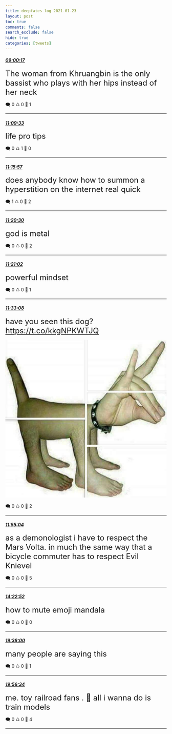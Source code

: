 ```yaml
---
title: deepfates log 2021-01-23
layout: post
toc: true
comments: false
search_exclude: false
hide: true
categories: [tweets]
---
```



#### <a href = "https://twitter.com/deepfates/status/1353009667346100224">*09:00:17*</a>

<font size="5">The woman from Khruangbin is the only bassist who plays with her hips instead of her neck</font>



🗨️ 0 ♺ 0 🤍  1   

---
    
#### <a href = "https://twitter.com/deepfates/status/1353042201064796160">*11:09:33*</a>

<font size="5">life pro tips</font>



🗨️ 0 ♺ 1 🤍  0   

---
    
#### <a href = "https://twitter.com/deepfates/status/1353043811367178240">*11:15:57*</a>

<font size="5">does anybody know how to summon a hyperstition on the internet real quick</font>



🗨️ 1 ♺ 0 🤍  2   

---
    
#### <a href = "https://twitter.com/deepfates/status/1353044954973491200">*11:20:30*</a>

<font size="5">god is metal</font>



🗨️ 0 ♺ 0 🤍  2   

---
    
#### <a href = "https://twitter.com/deepfates/status/1353045091422674944">*11:21:02*</a>

<font size="5">powerful mindset</font>



🗨️ 0 ♺ 0 🤍  1   

---
    
#### <a href = "https://twitter.com/deepfates/status/1353048133106688001">*11:33:08*</a>

<font size="5">have you seen this dog?  https://t.co/kkgNPKWTJQ</font>

![image from twitter](/images/from_twitter/Esb-G2BVkAAwrDt.jpg)


🗨️ 0 ♺ 0 🤍  2   

---
    
#### <a href = "https://twitter.com/deepfates/status/1353053656707289090">*11:55:04*</a>

<font size="5">as a demonologist i have to respect the Mars Volta. in much the same way that a bicycle commuter has to respect Evil Knievel</font>



🗨️ 0 ♺ 0 🤍  5   

---
    
#### <a href = "https://twitter.com/deepfates/status/1353090847953231874">*14:22:52*</a>

<font size="5">how to mute emoji mandala</font>



🗨️ 0 ♺ 0 🤍  0   

---
    
#### <a href = "https://twitter.com/deepfates/status/1353170155988078593">*19:38:00*</a>

<font size="5">many people are saying this</font>



🗨️ 0 ♺ 0 🤍  1   

---
    
#### <a href = "https://twitter.com/deepfates/status/1353174829432594432">*19:56:34*</a>

<font size="5">me.                      toy railroad fans .              🤝  all i wanna do is train models</font>



🗨️ 0 ♺ 0 🤍  4   

---
    
            


